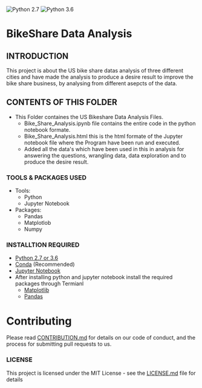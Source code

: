 ![Python 2.7](https://img.shields.io/badge/python-2.7-blue.svg)
![Python 3.6](https://img.shields.io/badge/python-3.6-blue.svg)

# BikeShare Data Analysis

## INTRODUCTION

This project is about the US bike share datas analysis of three different cities and have made the analysis to produce a desire result
to improve the bike share business, by analysing from different asepcts of the data.

## CONTENTS OF THIS FOLDER

- This Folder containes the US Bikeshare Data Analysis Files.
  - Bike_Share_Analysis.ipynb file contains the entire code in the python notebook formate.
  - Bike_Share_Analysis.html this is the html formate of the Jupyter notebook file where the Program have been run and executed.
  - Added all the data's which have been used in this in analysis for answering the questions, wrangling data, data exploration and to 
    produce the desire result.
    
 ### TOOLS & PACKAGES USED
 
 - Tools:
   - Python
   - Jupyter Notebook  
 - Packages:
   - Pandas
   - Matplotlob
   - Numpy
   
### INSTALLTION REQUIRED

* [Python 2.7 or 3.6](https://www.python.org/downloads/)
* [Conda](https://conda.io/docs/user-guide/install/index.html) (Recommended)
* [Jupyter Notebook](http://jupyter.readthedocs.io/en/latest/install.html)
* After installing python and jupyter notebook install the required packages through Termianl
  - [Matplotlib](https://matplotlib.org/faq/installing_faq.html)
  - [Pandas](https://pandas.pydata.org/pandas-docs/stable/install.html)

# Contributing

Please read [CONTRIBUTION.md](https://github.com/Hiteshsaai/BikeShare_DataAnalysis/blob/master/CONTRIBUTION.md) for details on our code of conduct, and the process for submitting pull requests to us.
  
### LICENSE 

This project is licensed under the MIT License - see the [LICENSE.md](LICENSE.md) file for details
